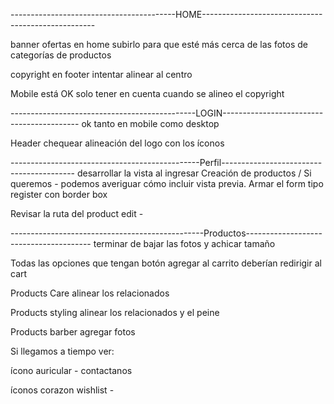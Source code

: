 -----------------------------------------HOME---------------------------------------------------

banner ofertas en home subirlo para que esté más cerca de las fotos de categorías de productos

copyright en footer intentar alinear al centro

Mobile está OK solo tener en cuenta cuando se alineo el copyright

----------------------------------------------LOGIN------------------------------------------ ok tanto en mobile como desktop

Header chequear alineación del logo con los íconos

-----------------------------------------------Perfil----------------------------------------- 
desarrollar la vista al ingresar
Creación de productos / 
Si queremos - podemos averiguar cómo incluir vista previa. Armar el form tipo register con border box

Revisar la ruta del product edit -

------------------------------------------------Productos---------------------------------------
 terminar de bajar las fotos y achicar tamaño

Todas las opciones que tengan botón agregar al carrito deberían redirigir al cart

Products Care alinear los relacionados

Products styling alinear los relacionados y el peine

Products barber agregar fotos




Si llegamos a tiempo ver:

ícono auricular - contactanos

íconos corazon wishlist - 


